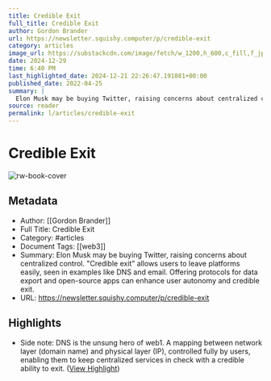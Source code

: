 ```yaml
---
title: Credible Exit
full_title: Credible Exit
author: Gordon Brander
url: https://newsletter.squishy.computer/p/credible-exit
category: articles
image_url: https://substackcdn.com/image/fetch/w_1200,h_600,c_fill,f_jpg,q_auto:good,fl_progressive:steep,g_auto/https%3A%2F%2Fbucketeer-e05bbc84-baa3-437e-9518-adb32be77984.s3.amazonaws.com%2Fpublic%2Fimages%2F3e682560-fe8d-4a4d-be14-511c263273cf_1816x1816.png
date: 2024-12-29
time: 6:40 PM
last_highlighted_date: 2024-12-21 22:26:47.191081+00:00
published_date: 2022-04-25
summary: |
  Elon Musk may be buying Twitter, raising concerns about centralized control. "Credible exit" allows users to leave platforms easily, seen in examples like DNS and email. Offering protocols for data export and open-source apps can enhance user autonomy and credible exit.
source: reader
permalink: l/articles/credible-exit
---
```

# Credible Exit

![rw-book-cover](https://substackcdn.com/image/fetch/w_1200,h_600,c_fill,f_jpg,q_auto:good,fl_progressive:steep,g_auto/https%3A%2F%2Fbucketeer-e05bbc84-baa3-437e-9518-adb32be77984.s3.amazonaws.com%2Fpublic%2Fimages%2F3e682560-fe8d-4a4d-be14-511c263273cf_1816x1816.png)

## Metadata
- Author: [[Gordon Brander]]
- Full Title: Credible Exit
- Category: #articles
- Document Tags: [[web3]] 
- Summary: Elon Musk may be buying Twitter, raising concerns about centralized control. "Credible exit" allows users to leave platforms easily, seen in examples like DNS and email. Offering protocols for data export and open-source apps can enhance user autonomy and credible exit.
- URL: https://newsletter.squishy.computer/p/credible-exit

## Highlights
- Side note: DNS is the unsung hero of web1. A mapping between network layer (domain name) and physical layer (IP), controlled fully by users, enabling them to keep centralized services in check with a credible ability to exit. ([View Highlight](https://read.readwise.io/read/01jfnn92yaq0mvqad8c04ndnwy))


